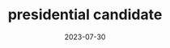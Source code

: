 ---
title: "presidential candidate"
type: politician
date: 2023-07-30
hashtag: "presidential-candidate"
related:
  - president
tags:
  - politician
  - occupation
---